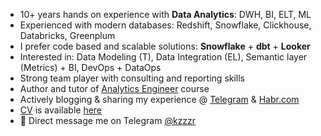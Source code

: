 * 10+ years hands on experience with **Data Analytics**: DWH, BI, ELT, ML
* Experienced with modern databases: Redshift, Snowflake, Clickhouse, Databricks, Greenplum
* I prefer code based and scalable solutions: **Snowflake** + **dbt** + **Looker**
* Interested in: Data Modeling (T), Data Integration (EL), Semantic layer (Metrics) + BI, DevOps + DataOps
* Strong team player with consulting and reporting skills
* Author and tutor of [Analytics Engineer](https://github.com/kzzzr/analytics-engineer) course
* Actively blogging & sharing my experience @ [Telegram](https://t.me/enthusiastech) & [Habr.com](https://habr.com/ru/users/kzzzr/posts/)
* [CV](https://drive.google.com/file/d/1EspHV2FjZ6_i5fkZp_G1sBbHoQl0qfZZ/view?usp=sharing) is available [here](https://drive.google.com/file/d/1EspHV2FjZ6_i5fkZp_G1sBbHoQl0qfZZ/view?usp=sharing)
* 📩 Direct message me on Telegram [@kzzzr](https://t.me/kzzzr)


<!--


**kzzzr/kzzzr** is a ✨ _special_ ✨ repository because its `README.md` (this file) appears on your GitHub profile.

Here are some ideas to get you started:

### Hi there 👋

- 🔭 I’m currently working on ...
- 🌱 I’m currently learning ...
- 👯 I’m looking to collaborate on ...
- 🤔 I’m looking for help with ...
- 💬 Ask me about ...
- 📫 How to reach me: ...
- 😄 Pronouns: ...
- ⚡ Fun fact: ...
-->
